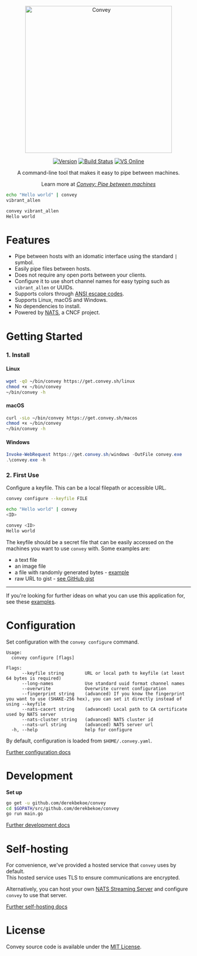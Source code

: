 <p align="center">
  <img 
    src="https://derekb.blob.core.windows.net/public/convey_1.svg" 
    width="400" border="0" alt="Convey">
</p>
<p align="center">
<a href="https://github.com/derekbekoe/convey/releases"><img src="https://img.shields.io/github/release/derekbekoe/convey.svg?style=flat-square&logo=github&color=%236C63FF" alt="Version"></a>
<a href="https://travis-ci.org/derekbekoe/convey"><img src="https://img.shields.io/travis/derekbekoe/convey/master.svg?style=flat-square&logo=travis" alt="Build Status"></a>
<a href="https://online.visualstudio.com/environments/new?name=👏%20Convey&repo=derekbekoe/convey"><img src="https://img.shields.io/static/v1?style=flat-square&logo=microsoft&label=VS%20Online&message=Create&color=blue" alt="VS Online"></a>
</p>
<div align="center">
<p>A command-line tool that makes it easy to pipe between machines.</p>
<p>Learn more at <a href="https://blog.derekbekoe.com/convey"><em>Convey: Pipe between machines</em></a></p>
</div>

```bash
echo "Hello world" | convey
vibrant_allen
```
```bash
convey vibrant_allen
Hello world
```

# Features

- Pipe between hosts with an idomatic interface using the standard `|` symbol.
- Easily pipe files between hosts.
- Does not require any open ports between your clients.
- Configure it to use short channel names for easy typing such as `vibrant_allen` or UUIDs.
- Supports colors through [ANSI escape codes](https://en.wikipedia.org/wiki/ANSI_escape_code#Colors).
- Supports Linux, macOS and Windows.
- No dependencies to install.
- Powered by [NATS](https://nats.io/), a CNCF project.

# Getting Started

### 1. Install

#### Linux
```bash
wget -qO ~/bin/convey https://get.convey.sh/linux
chmod +x ~/bin/convey
~/bin/convey -h
```

#### macOS
```bash
curl -sLo ~/bin/convey https://get.convey.sh/macos
chmod +x ~/bin/convey
~/bin/convey -h
```

#### Windows  
```powershell
Invoke-WebRequest https://get.convey.sh/windows -OutFile convey.exe
.\convey.exe -h
```

### 2. First Use

Configure a keyfile. This can be a local filepath or accessible URL.

```bash
convey configure --keyfile FILE
```

```bash
echo "Hello world" | convey
<ID>
```

```bash
convey <ID>
Hello world
```

The keyfile should be a secret file that can be easily accessed on the machines you want to use `convey` with. Some examples are:
- a text file
- an image file
- a file with randomly generated bytes - [example](https://unix.stackexchange.com/questions/33629/how-can-i-populate-a-file-with-random-data)
- raw URL to gist - [see GitHub gist](https://gist.github.com)

---

If you're looking for further ideas on what you can use this application for, see these [examples](docs/examples.md).


# Configuration

Set configuration with the `convey configure` command.

```
Usage:
  convey configure [flags]

Flags:
      --keyfile string        URL or local path to keyfile (at least 64 bytes is required)
      --long-names            Use standard uuid format channel names 
      --overwrite             Overwrite current configuration
      --fingerprint string    (advanced) If you know the fingerprint you want to use (SHAKE-256 hex), you can set it directly instead of using --keyfile
      --nats-cacert string    (advanced) Local path to CA certificate used by NATS server
      --nats-cluster string   (advanced) NATS cluster id
      --nats-url string       (advanced) NATS server url
  -h, --help                  help for configure
```

By default, configuration is loaded from `$HOME/.convey.yaml`.

[Further configuration docs](docs/configuration.md)

# Development

**Set up**
```bash
go get -u github.com/derekbekoe/convey
cd $GOPATH/src/github.com/derekbekoe/convey
go run main.go
```

[Further development docs](docs/development.md)

# Self-hosting

For convenience, we've provided a hosted service that `convey` uses by default.  
This hosted service uses TLS to ensure communications are encrypted.

Alternatively, you can host your own [NATS Streaming Server](https://docs.nats.io/nats-streaming-concepts/intro) and configure `convey` to use that server.

[Further self-hosting docs](docs/self-hosting.md)

# License

Convey source code is available under the [MIT License](LICENSE).
